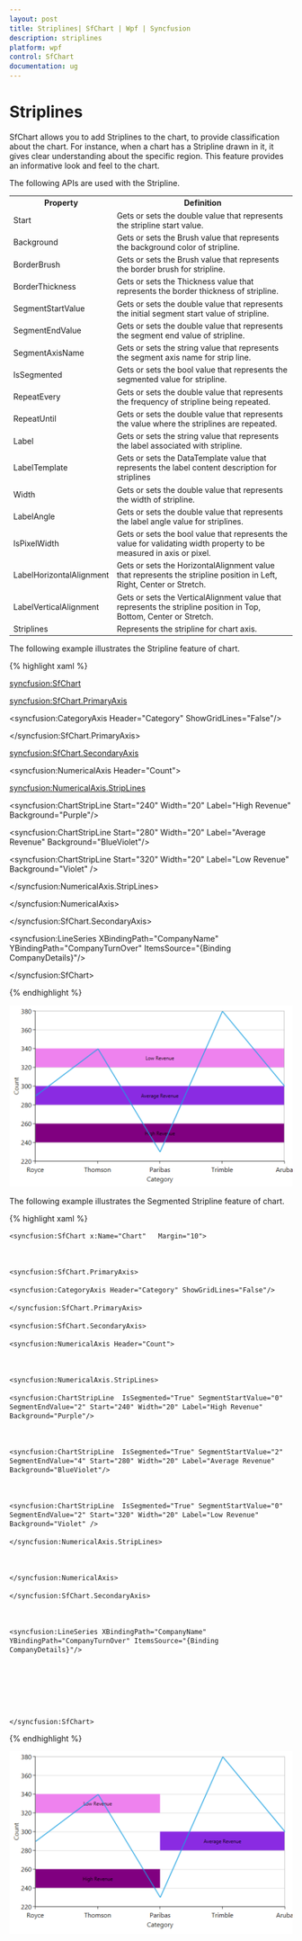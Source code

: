 ```yaml
---
layout: post
title: Striplines| SfChart | Wpf | Syncfusion
description: striplines
platform: wpf
control: SfChart
documentation: ug
---
```


# Striplines

SfChart allows you to add Striplines to the chart, to provide classification about the chart. For instance, when a chart has a Stripline drawn in it, it gives clear understanding about the specific region. This feature provides an informative look and feel to the chart. 

The following APIs are used with the Stripline.



<table>
<tr>
<th>
Property</th><th>
Definition</th></tr>
<tr>
<td>
Start</td><td>
Gets or sets the double value that represents the stripline start value.</td></tr>
<tr>
<td>
Background</td><td>
Gets or sets the Brush value that represents the background color of stripline.</td></tr>
<tr>
<td>
BorderBrush</td><td>
Gets or sets the Brush value that represents the border brush for stripline.</td></tr>
<tr>
<td>
BorderThickness                             </td><td>
Gets or sets the Thickness value that represents the border thickness of stripline.</td></tr>
<tr>
<td>
SegmentStartValue</td><td>
Gets or sets the double value that represents the initial segment start value of stripline.</td></tr>
<tr>
<td>
SegmentEndValue</td><td>
Gets or sets the double value that represents the segment end value of stripline.</td></tr>
<tr>
<td>
SegmentAxisName</td><td>
Gets or sets the string value that represents the segment axis name for strip line.</td></tr>
<tr>
<td>
IsSegmented</td><td>
Gets or sets the bool value that represents the segmented value for stripline.</td></tr>
<tr>
<td>
RepeatEvery</td><td>
Gets or sets the double value that represents the frequency of stripline being repeated.</td></tr>
<tr>
<td>
RepeatUntil</td><td>
Gets or sets the double value that represents the value where the striplines are repeated.</td></tr>
<tr>
<td>
Label</td><td>
Gets or sets the string value that represents the label associated with stripline.</td></tr>
<tr>
<td>
LabelTemplate</td><td>
Gets or sets the DataTemplate value that represents the label content description for striplines</td></tr>
<tr>
<td>
Width</td><td>
Gets or sets the double value that represents the width of stripline.</td></tr>
<tr>
<td>
LabelAngle</td><td>
Gets or sets the double value that represents the label angle value for striplines.</td></tr>
<tr>
<td>
IsPixelWidth</td><td>
Gets or sets the bool value that represents the value for validating width property to be measured in axis or pixel.</td></tr>
<tr>
<td>
LabelHorizontalAlignment</td><td>
Gets or sets the HorizontalAlignment value that represents the stripline position in Left, Right, Center or Stretch.</td></tr>
<tr>
<td>
LabelVerticalAlignment</td><td>
Gets or sets the VerticalAlignment value that represents the stripline position in Top, Bottom, Center or Stretch.</td></tr>
<tr>
<td>
Striplines</td><td>
Represents the stripline for chart axis.</td></tr>
</table>


The following example illustrates the Stripline feature of chart.

{% highlight xaml %}



<syncfusion:SfChart>

<syncfusion:SfChart.PrimaryAxis>

<syncfusion:CategoryAxis Header="Category" ShowGridLines="False"/>

</syncfusion:SfChart.PrimaryAxis>

<syncfusion:SfChart.SecondaryAxis>

<syncfusion:NumericalAxis Header="Count">



<syncfusion:NumericalAxis.StripLines>

<syncfusion:ChartStripLine Start="240" Width="20" Label="High Revenue" Background="Purple"/>



<syncfusion:ChartStripLine Start="280" Width="20" Label="Average Revenue" Background="BlueViolet"/>



<syncfusion:ChartStripLine Start="320" Width="20" Label="Low Revenue" Background="Violet" />

</syncfusion:NumericalAxis.StripLines>



</syncfusion:NumericalAxis>

</syncfusion:SfChart.SecondaryAxis>



<syncfusion:LineSeries XBindingPath="CompanyName" YBindingPath="CompanyTurnOver" ItemsSource="{Binding CompanyDetails}"/>



</syncfusion:SfChart>

{% endhighlight %}

![](Striplines_images/Striplines_img1.png)



The following example illustrates the Segmented Stripline feature of chart.

{% highlight xaml %}



	<syncfusion:SfChart x:Name="Chart"   Margin="10">



	<syncfusion:SfChart.PrimaryAxis>

	<syncfusion:CategoryAxis Header="Category" ShowGridLines="False"/>

	</syncfusion:SfChart.PrimaryAxis>

	<syncfusion:SfChart.SecondaryAxis>

	<syncfusion:NumericalAxis Header="Count">



	<syncfusion:NumericalAxis.StripLines>

	<syncfusion:ChartStripLine  IsSegmented="True" SegmentStartValue="0" SegmentEndValue="2" Start="240" Width="20" Label="High Revenue" Background="Purple"/>



	<syncfusion:ChartStripLine  IsSegmented="True" SegmentStartValue="2" SegmentEndValue="4" Start="280" Width="20" Label="Average Revenue" Background="BlueViolet"/>



	<syncfusion:ChartStripLine  IsSegmented="True" SegmentStartValue="0" SegmentEndValue="2" Start="320" Width="20" Label="Low Revenue" Background="Violet" />

	</syncfusion:NumericalAxis.StripLines>



	</syncfusion:NumericalAxis>

	</syncfusion:SfChart.SecondaryAxis>



	<syncfusion:LineSeries XBindingPath="CompanyName" YBindingPath="CompanyTurnOver" ItemsSource="{Binding CompanyDetails}"/>







	</syncfusion:SfChart>

{% endhighlight %}

![](Striplines_images/Striplines_img2.png)



